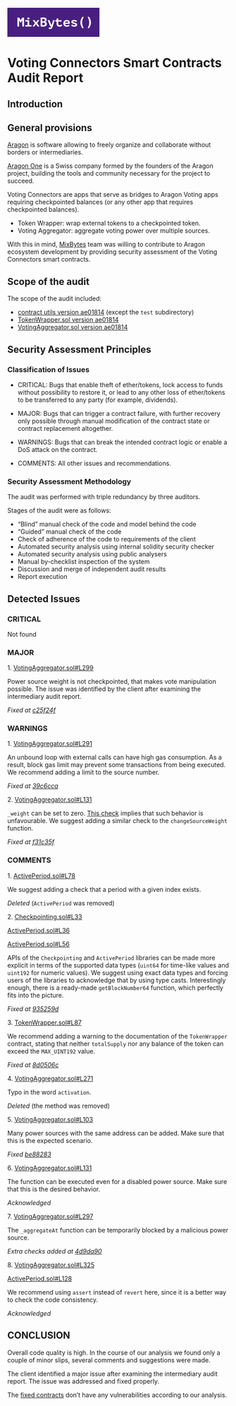 ![](MixBytes.png)

# Voting Connectors Smart Contracts Audit Report

## Introduction

## General provisions

[Aragon](https://aragon.org) is software allowing to freely organize and collaborate without borders or intermediaries.

[Aragon One](https://aragon.one) is a Swiss company formed by the founders of the Aragon project, building the tools and community necessary for the project to succeed.

Voting Connectors are apps that serve as bridges to Aragon Voting apps requiring checkpointed balances (or any other app that requires checkpointed balances).
* Token Wrapper: wrap external tokens to a checkpointed token.
* Voting Aggregator: aggregate voting power over multiple sources.

With this in mind, [MixBytes](https://mixbytes.io/) team was willing to contribute to Aragon ecosystem development by providing security assessment of the Voting Connectors smart contracts.

## Scope of the audit

The scope of the audit included:

* [contract utils version ae01814](https://github.com/aragonone/voting-connectors/tree/ae01814ef63f795469ab0647a640388d140ef4b7/shared/contract-utils/contracts) (except the `test` subdirectory)
* [TokenWrapper.sol version ae01814](https://github.com/aragonone/voting-connectors/blob/ae01814ef63f795469ab0647a640388d140ef4b7/apps/token-wrapper/contracts/TokenWrapper.sol) 
* [VotingAggregator.sol version ae01814](https://github.com/aragonone/voting-connectors/blob/ae01814ef63f795469ab0647a640388d140ef4b7/apps/voting-aggregator/contracts/VotingAggregator.sol)



## Security Assessment Principles

### Classification of Issues

* CRITICAL: Bugs that enable theft of ether/tokens, lock access to funds without possibility to restore it, or lead to any other loss of ether/tokens to be transferred to any party (for example, dividends).

* MAJOR: Bugs that can trigger a contract failure, with further recovery only possible through manual modification of the contract state or contract replacement altogether.

* WARNINGS: Bugs that can break the intended contract logic or enable a DoS attack on the contract.

* COMMENTS: All other issues and recommendations.

### Security Assessment Methodology

The audit was performed with triple redundancy by three auditors.

Stages of the audit were as follows:



* “Blind” manual check of the code and model behind the code
* “Guided” manual check of the code
* Check of adherence of the code to requirements of the client
* Automated security analysis using internal solidity security checker
* Automated security analysis using public analysers
* Manual by-checklist inspection of the system
* Discussion and merge of independent audit results
* Report execution


## Detected Issues

### CRITICAL

Not found


### MAJOR

1\. [VotingAggregator.sol#L299](https://github.com/aragonone/voting-connectors/blob/ae01814ef63f795469ab0647a640388d140ef4b7/apps/voting-aggregator/contracts/VotingAggregator.sol#L299)

Power source weight is not checkpointed, that makes vote manipulation possible.
The issue was identified by the client after examining the intermediary audit report.

*Fixed at
[c25f24f](https://github.com/aragonone/voting-connectors/pull/45/commits/c25f24f0698fa7ebf8cab202becd7bfb7bf85c91)*

### WARNINGS

1\. [VotingAggregator.sol#L291](https://github.com/aragonone/voting-connectors/blob/ae01814ef63f795469ab0647a640388d140ef4b7/apps/voting-aggregator/contracts/VotingAggregator.sol#L291)

An unbound loop with external calls can have high gas consumption. As a result, block gas limit may prevent some transactions from being executed. We recommend adding a limit to the source number.

*Fixed at [39c6cca](https://github.com/aragonone/voting-connectors/pull/46/commits/39c6cca6fcc5923992d20cad99b8fa459df01315)*


2\. [VotingAggregator.sol#L131](https://github.com/aragonone/voting-connectors/blob/ae01814ef63f795469ab0647a640388d140ef4b7/apps/voting-aggregator/contracts/VotingAggregator.sol#L131)


`_weight` can be set to zero.
[This check](https://github.com/aragonone/voting-connectors/blob/ae01814ef63f795469ab0647a640388d140ef4b7/apps/voting-aggregator/contracts/VotingAggregator.sol#L109) implies that such behavior is unfavourable. We suggest adding a similar check to the `changeSourceWeight` function.

*Fixed at [f31c35f](https://github.com/aragonone/voting-connectors/pull/46/commits/f31c35fc354d61d7d2d82e2a857697ff901d311f)*


### COMMENTS

1\. [ActivePeriod.sol#L78](https://github.com/aragonone/voting-connectors/blob/ae01814ef63f795469ab0647a640388d140ef4b7/shared/contract-utils/contracts/ActivePeriod.sol#L78)

We suggest adding a check that a period with a given index exists.

*Deleted*  (`ActivePeriod` was removed)


2\. [Checkpointing.sol#L33](https://github.com/aragonone/voting-connectors/blob/ae01814ef63f795469ab0647a640388d140ef4b7/shared/contract-utils/contracts/Checkpointing.sol#L33)

[ActivePeriod.sol#L36](https://github.com/aragonone/voting-connectors/blob/ae01814ef63f795469ab0647a640388d140ef4b7/shared/contract-utils/contracts/ActivePeriod.sol#L36)

[ActivePeriod.sol#L56](https://github.com/aragonone/voting-connectors/blob/ae01814ef63f795469ab0647a640388d140ef4b7/shared/contract-utils/contracts/ActivePeriod.sol#L56) 

APIs of the `Checkpointing` and `ActivePeriod` libraries can be made more explicit in terms of the supported data types (`uint64` for time-like values and `uint192` for numeric values). We suggest using exact data types and forcing users of the libraries to acknowledge that by using type casts.
Interestingly enough, there is a ready-made `getBlockNumber64` function, which perfectly fits into the picture.

*Fixed at [935259d](https://github.com/aragonone/voting-connectors/pull/46/commits/935259da1c3b2c6fd56a83a06b89b80fbbb7fb72)*


3\. [TokenWrapper.sol#L87](https://github.com/aragonone/voting-connectors/blob/ae01814ef63f795469ab0647a640388d140ef4b7/apps/token-wrapper/contracts/TokenWrapper.sol#L87)

We recommend adding a warning to the documentation of the `TokenWrapper` contract, stating that neither `totalSupply` nor any balance of the token can exceed the `MAX_UINT192` value.

*Fixed at [8d0506c](https://github.com/aragonone/voting-connectors/pull/46/commits/8d0506c4af615cbf7a1000a9c1cfb39ca6991f23)*


4\. [VotingAggregator.sol#L271](https://github.com/aragonone/voting-connectors/blob/ae01814ef63f795469ab0647a640388d140ef4b7/apps/voting-aggregator/contracts/VotingAggregator.sol#L271)

Typo in the word `activation`.

*Deleted* (the method was removed)


5\. [VotingAggregator.sol#L103](https://github.com/aragonone/voting-connectors/blob/ae01814ef63f795469ab0647a640388d140ef4b7/apps/voting-aggregator/contracts/VotingAggregator.sol#L103)

Many power sources with the same address can be added. Make sure that this is the expected scenario.

*Fixed [be88283](https://github.com/aragonone/voting-connectors/pull/46/commits/be882834a7c9ace3961b36974cdf68c14b68ce72)*


6\. [VotingAggregator.sol#L131](https://github.com/aragonone/voting-connectors/blob/ae01814ef63f795469ab0647a640388d140ef4b7/apps/voting-aggregator/contracts/VotingAggregator.sol#L131)


The function can be executed even for a disabled power source. Make sure that this is the desired behavior.

*Acknowledged*


7\. [VotingAggregator.sol#L297](https://github.com/aragonone/voting-connectors/blob/ae01814ef63f795469ab0647a640388d140ef4b7/apps/voting-aggregator/contracts/VotingAggregator.sol#L297) 

The `_aggregateAt` function can be temporarily blocked by a malicious power source.

*Extra checks added at [4d9da90](https://github.com/aragonone/voting-connectors/pull/46/commits/4d9da909660ca32cb50d90348b0a05b82e785c8e)* 


8\. [VotingAggregator.sol#L325](https://github.com/aragonone/voting-connectors/blob/ae01814ef63f795469ab0647a640388d140ef4b7/apps/voting-aggregator/contracts/VotingAggregator.sol#L325)

[ActivePeriod.sol#L128](https://github.com/aragonone/voting-connectors/blob/ae01814ef63f795469ab0647a640388d140ef4b7/shared/contract-utils/contracts/ActivePeriod.sol#L128)

We recommend using `assert` instead of `revert` here, since it is a better way to check the code consistency.

*Acknowledged*


## CONCLUSION

Overall code quality is high. In the course of our analysis we found only a couple of minor slips, several comments and suggestions were made.

The client identified a major issue after examining the intermediary audit report. The issue was addressed and fixed properly.

The [fixed contracts](https://github.com/aragonone/voting-connectors/tree/ae1476395d309bd66857e64f57e37c6364aff2a3) don’t have any vulnerabilities according to our analysis.

